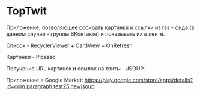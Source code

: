 # TopTwit
Приложение, позволяющее собирать картинки и ссылки из rss - фида (в данном случае - группы ВКонтакте) и показывать их в ленте.

Список - RecyclerViewer + CardView + OnRefresh

Картинки - Picasso

Получение URL картинок и ссылок на твиты - JSOUP.

Приложение в Google Market: https://play.google.com/store/apps/details?id=com.paragraph.test25.newjsoup
